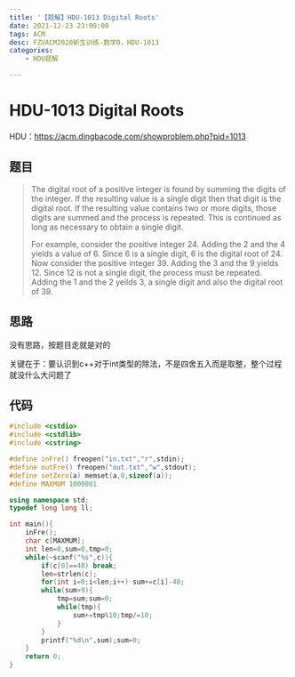 ```yaml
---
title: '【题解】HDU-1013 Digital Roots'
date: 2021-12-23 23:00:00
tags: ACM
desc: FZUACM2020新生训练-数学D，HDU-1013
categories:
	- HDU题解

---
```


# HDU-1013 Digital Roots

HDU：https://acm.dingbacode.com/showproblem.php?pid=1013

## 题目

> The digital root of a positive integer is found by summing the digits of the integer. If the resulting value is a single digit then that digit is the digital root. If the resulting value contains two or more digits, those digits are summed and the process is repeated. This is continued as long as necessary to obtain a single digit.
>
> For example, consider the positive integer 24. Adding the 2 and the 4 yields a value of 6. Since 6 is a single digit, 6 is the digital root of 24. Now consider the positive integer 39. Adding the 3 and the 9 yields 12. Since 12 is not a single digit, the process must be repeated. Adding the 1 and the 2 yeilds 3, a single digit and also the digital root of 39.

## 思路

没有思路，按题目走就是对的

关键在于：要认识到c++对于int类型的除法，不是四舍五入而是取整，整个过程就没什么大问题了

## 代码

```c++
#include <cstdio>
#include <cstdlib>
#include <cstring>

#define inFre() freopen("in.txt","r",stdin);
#define outFre() freopen("out.txt","w",stdout);
#define setZero(a) memset(a,0,sizeof(a));
#define MAXMUM 1000001

using namespace std;
typedef long long ll;

int main(){
    inFre();
    char c[MAXMUM];
    int len=0,sum=0,tmp=0;
    while(~scanf("%s",c)){
        if(c[0]==48) break;
        len=strlen(c);
        for(int i=0;i<len;i++) sum+=c[i]-48;
        while(sum>9){
            tmp=sum;sum=0;
            while(tmp){
                sum+=tmp%10;tmp/=10;
            }
        }
        printf("%d\n",sum);sum=0;
    }
    return 0;
}
```

